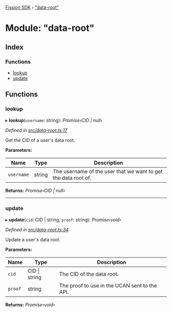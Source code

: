 [Fission SDK](../README.md) › ["data-root"](_data_root_.md)

# Module: "data-root"

## Index

### Functions

* [lookup](_data_root_.md#lookup)
* [update](_data_root_.md#update)

## Functions

###  lookup

▸ **lookup**(`username`: string): *Promise‹CID | null›*

*Defined in [src/data-root.ts:17](https://github.com/fission-suite/webnative/blob/935d7b8/src/data-root.ts#L17)*

Get the CID of a user's data root.

**Parameters:**

Name | Type | Description |
------ | ------ | ------ |
`username` | string | The username of the user that we want to get the data root of.  |

**Returns:** *Promise‹CID | null›*

___

###  update

▸ **update**(`cid`: CID | string, `proof`: string): *Promise‹void›*

*Defined in [src/data-root.ts:34](https://github.com/fission-suite/webnative/blob/935d7b8/src/data-root.ts#L34)*

Update a user's data root.

**Parameters:**

Name | Type | Description |
------ | ------ | ------ |
`cid` | CID &#124; string | The CID of the data root. |
`proof` | string | The proof to use in the UCAN sent to the API.  |

**Returns:** *Promise‹void›*
